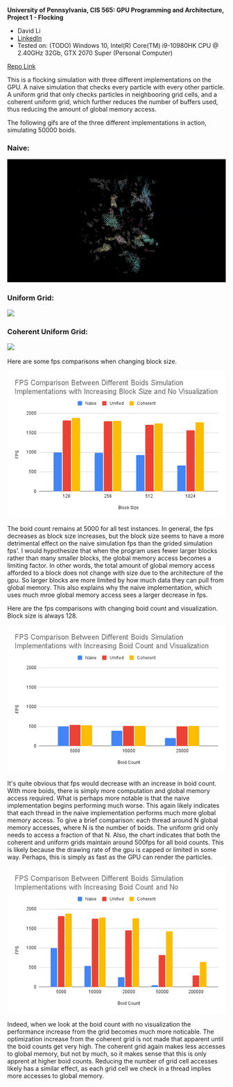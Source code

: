 **University of Pennsylvania, CIS 565: GPU Programming and Architecture,
Project 1 - Flocking**

* David Li
* [LinkedIn](https://www.linkedin.com/in/david-li-15b83817b/)
* Tested on: (TODO) Windows 10, Intel(R) Core(TM) i9-10980HK CPU @ 2.40GHz 32Gb, GTX 2070 Super (Personal Computer)

[Repo Link](https://github.com/theCollegeBoardOfc/Project1-CUDA-Flocking)

This is a flocking simulation with three different implementations on the GPU. A naive simulation that checks every particle with every other particle. A uniform grid that only checks particles in neighbooring grid cells, and a coherent uniform grid, which further reduces the number of buffers used, thus reducing the amount of global memory access. 

The following gifs are of the three different implementations in action, simulating 50000 boids.

### Naive:
![](images/naive.gif)

### Uniform Grid:
![](images/uniform.gif)

### Coherent Uniform Grid:
![](images/coherent.gif)

Here are some fps comparisons when changing block size.

![](images/blocks.png)

The boid count remains at 5000 for all test instances. In general, the fps decreases as block size increases, but the block size seems to have a more detrimental effect on the naive simulation fps than the grided simulation fps'. I would hypothesize that when the program uses fewer larger blocks rather than many smaller blocks, the global memory access becomes a limiting factor. In other words, the total amount of global memory access afforded to a block does not change with size due to the architecture of the gpu. So larger blocks are more limited by how much data they can pull from global memory. This also explains why the naive implementation, which uses much mroe global memory access sees a larger decrease in fps.

Here are the fps comparisons with changing boid count and visualization. Block size is always 128.

![](images/vis.png)

It's quite obvious that fps would decrease with an increase in boid count. With more boids, there is simply more computation and global memory access required. What is perhaps more notable is that the naive implementation begins performing much worse. This again likely indicates that each thread in the naive implementation performs much more global memory access. To give a brief comparison: each thread around N global memory accesses, where N is the number of boids. The uniform grid only needs to access a fraction of that N. Also, the chart indicates that both the coherent and uniform grids maintain around 500fps for all boid counts. This is likely because the drawing rate of the gpu is capped or limited in some way. Perhaps, this is simply as fast as the GPU can render the particles.

![](images/novis.png)

Indeed, when we look at the boid count with no visualization the performance increase from the grid becomes much more noticable. The optimization increase from the coherent grid is not made that apparent until the boid counts get very high. The coherent grid again makes less accesses to global memory, but not by much, so it makes sense that this is only apprent at higher boid counts. Reducing the number of grid cell accesses likely has a similar effect, as each grid cell we check in a thread implies more accesses to global memory.

